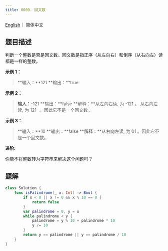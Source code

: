 ```yaml
---
title: 0009. 回文数
---
```


[English](leetcode/0009-en)｜ 简体中文



## 题目描述

判断一个整数是否是回文数。回文数是指正序（从左向右）和倒序（从右向左）读都是一样的整数。

**示例 1：**

> **输入：**121
> **输出：**true

**示例 2：**

>**输入：**-121
>**输出：**false
>**解释：**从左向右读, 为 -121 。 从右向左读, 为 121- 。因此它不是一个回文数。

**示例 3：**

>**输入：**10
>**输出：**false
>**解释：**从右向左读, 为 01 。因此它不是一个回文数。

**进阶:**

你能不将整数转为字符串来解决这个问题吗？



## 题解

```swift
class Solution {
    func isPalindrome(_ x: Int) -> Bool {
        if x < 0 || x != 0 && x % 10 == 0 {
            return false
        }
        var palindrome = 0, y = x
        while palindrome < y {
            palindrome = y % 10 + palindrome * 10
            y /= 10
        }
        return y == palindrome || y == palindrome / 10
    }
}
```
